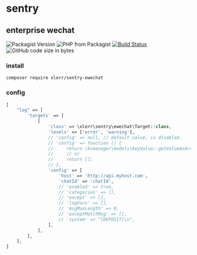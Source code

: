 sentry
================

enterprise wechat 
----------------

![Packagist Version](https://img.shields.io/packagist/v/xlerr/sentry-ewechat.svg)
![PHP from Packagist](https://img.shields.io/packagist/php-v/xlerr/sentry-ewechat.svg)
[![Build Status](https://www.travis-ci.org/xlerr/sentry-ewechat.svg?branch=master)](https://www.travis-ci.org/xlerr/sentry-ewechat)
![GitHub code size in bytes](https://img.shields.io/github/languages/code-size/xlerr/sentry-ewechat.svg)

### install

```shell
composer require xlerr/sentry-ewechat
```

### config

```php
[
    "log" => [
        'targets' => [
            [
                'class' => \xlerr\sentry\ewechat\Target::class,
                'levels' => ['error', 'warning'],
                // 'config' => null, // default value, is disabled.
                // 'config' => function () {
                //     return \kvmanager\models\KeyValue::getValueAsArray('sentry_ewechat_config');
                //     // or
                //     return [];
                // },
                'config' => [
                    'host' => 'http://api.myhost.com',
                    'chatId' => 'chatId',
                    // 'enabled' => true,
                    // 'categories' => [],
                    // 'except' => [],
                    // 'logVars' => [],
                    // 'msgMaxLength' => 0,
                    // 'exceptMatchMsg' => [],
                    // 'system' => "[DEPOSIT]\n",
                ],
            ],
        ],
    ],
]
```
